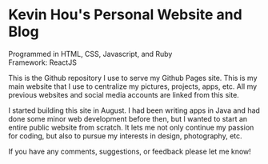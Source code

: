 # Kevin Hou's Personal Website and Blog
Programmed in HTML, CSS, Javascript, and Ruby
<br />
Framework: ReactJS

This is the Github repository I use to serve my Github Pages site. This is my main website that I use to centralize my pictures, projects, apps, etc. All my previous websites and social media accounts are linked from this site.

I started building this site in August. I had been writing apps in Java and had done some minor web development before then, but I wanted to start an entire public website from scratch. It lets me not only continue my passion for coding, but also to pursue my interests in design, photography, etc.

If you have any comments, suggestions, or feedback please let me know!